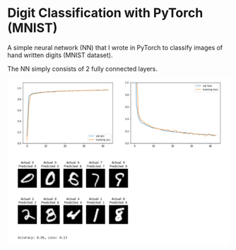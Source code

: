# Digit Classification with PyTorch (MNIST)
A simple neural network (NN) that I wrote in PyTorch to classify images of hand written digits (MNIST dataset).

The NN simply consists of 2 fully connected layers.

<img src="https://github.com/masalha-alaa/mnist-pytorch/blob/master/docs/mnist-pytorch.png">
